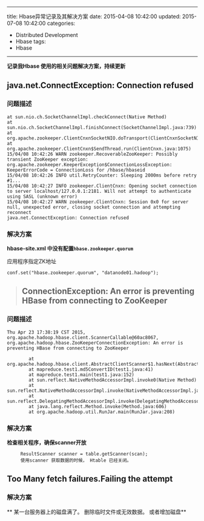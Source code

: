 ﻿----
title: Hbase异常记录及其解决方案
date: 2015-04-08 10:42:00
updated: 2015-07-08 10:42:00
categories: 
- Distributed Development
- Hbase
tags:
- Hbase
----

**记录我Hbase 使用的相关问题解决方案，持续更新**

## java.net.ConnectException: Connection refused
### 问题描述
```
at sun.nio.ch.SocketChannelImpl.checkConnect(Native Method)
at sun.nio.ch.SocketChannelImpl.finishConnect(SocketChannelImpl.java:739)
at org.apache.zookeeper.ClientCnxnSocketNIO.doTransport(ClientCnxnSocketNIO.java:350)
at org.apache.zookeeper.ClientCnxn$SendThread.run(ClientCnxn.java:1075)
15/04/08 10:42:26 WARN zookeeper.RecoverableZooKeeper: Possibly transient ZooKeeper exception: org.apache.zookeeper.KeeperException$ConnectionLossException: KeeperErrorCode = ConnectionLoss for /hbase/hbaseid
15/04/08 10:42:26 INFO util.RetryCounter: Sleeping 2000ms before retry #1...
15/04/08 10:42:27 INFO zookeeper.ClientCnxn: Opening socket connection to server localhost/127.0.0.1:2181. Will not attempt to authenticate using SASL (unknown error)
15/04/08 10:42:27 WARN zookeeper.ClientCnxn: Session 0x0 for server null, unexpected error, closing socket connection and attempting reconnect
java.net.ConnectException: Connection refused
```
### 解决方案
**hbase-site.xml 中没有配置`hbase.zookeeper.quorum`**

应用程序指定ZK地址
```
conf.set("hbase.zookeeper.quorum", "datanode01.hadoop"); 
```


> ## ConnectionException: An error is preventing HBase from connecting to ZooKeeper

### 问题描述

```
Thu Apr 23 17:38:19 CST 2015, org.apache.hadoop.hbase.client.ScannerCallable@60ac8067, org.apache.hadoop.hbase.ZooKeeperConnectionException: An error is preventing HBase from connecting to ZooKeeper

        at org.apache.hadoop.hbase.client.AbstractClientScanner$1.hasNext(AbstractClientScanner.java:44)
        at mapreduce.test1.md5ConvertID(test1.java:41)
        at mapreduce.test1.main(test1.java:152)
        at sun.reflect.NativeMethodAccessorImpl.invoke0(Native Method)
        at sun.reflect.NativeMethodAccessorImpl.invoke(NativeMethodAccessorImpl.java:57)
        at sun.reflect.DelegatingMethodAccessorImpl.invoke(DelegatingMethodAccessorImpl.java:43)
        at java.lang.reflect.Method.invoke(Method.java:606)
        at org.apache.hadoop.util.RunJar.main(RunJar.java:208)
```
### 解决方案
**检查相关程序，确保scanner开放**
```
     ResultScanner scanner = table.getScanner(scan);
     使用scanner 获取数据的时候， Htable 已经关闭。
```
 
## Too Many fetch failures.Failing the attempt

### 解决方案
** 某一台服务器上的磁盘满了。 删除临时文件或无效数据。 或者增加磁盘**